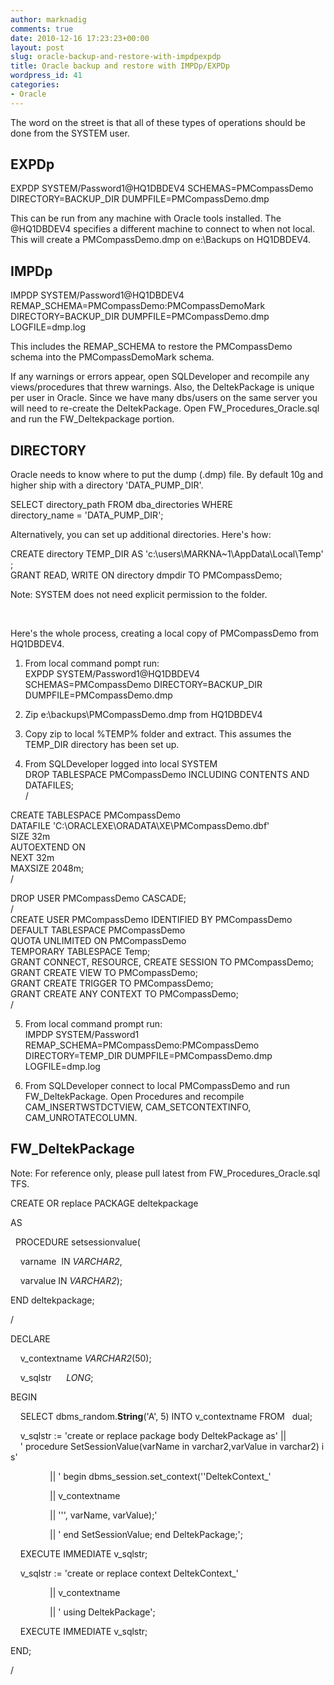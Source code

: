 ```yaml
---
author: marknadig
comments: true
date: 2010-12-16 17:23:23+00:00
layout: post
slug: oracle-backup-and-restore-with-impdpexpdp
title: Oracle backup and restore with IMPDp/EXPDp
wordpress_id: 41
categories:
- Oracle
---
```


The word on the street is that all of these types of operations should be done from the SYSTEM user. 


## EXPDp 


EXPDP SYSTEM/Password1@HQ1DBDEV4 SCHEMAS=PMCompassDemo DIRECTORY=BACKUP_DIR DUMPFILE=PMCompassDemo.dmp 


This can be run from any machine with Oracle tools installed. The @HQ1DBDEV4 specifies a different machine to connect to when not local. This will create a PMCompassDemo.dmp on e:\Backups on HQ1DBDEV4. 


## IMPDp 


IMPDP SYSTEM/Password1@HQ1DBDEV4 REMAP_SCHEMA=PMCompassDemo:PMCompassDemoMark DIRECTORY=BACKUP_DIR DUMPFILE=PMCompassDemo.dmp LOGFILE=dmp.log 


This includes the REMAP_SCHEMA to restore the PMCompassDemo schema into the PMCompassDemoMark schema. 


If any warnings or errors appear, open SQLDeveloper and recompile any views/procedures that threw warnings. Also, the DeltekPackage is unique per user in Oracle. Since we have many dbs/users on the same server you will need to re-create the DeltekPackage. Open FW_Procedures_Oracle.sql and run the FW_Deltekpackage portion. 


## DIRECTORY 


Oracle needs to know where to put the dump (.dmp) file. By default 10g and higher ship with a directory 'DATA_PUMP_DIR'. 


SELECT directory_path
			FROM
			dba_directories
			WHERE
			directory_name = 'DATA_PUMP_DIR'; 
	

Alternatively, you can set up additional directories. Here's how: 


CREATE directory TEMP_DIR AS 'c:\users\MARKNA~1\AppData\Local\Temp';   
GRANT READ, WRITE ON directory dmpdir TO PMCompassDemo;  
	

Note: SYSTEM does not need explicit permission to the folder. 


 
 

Here's the whole process, creating a local copy of PMCompassDemo from HQ1DBDEV4. 


  1. From local command pompt run:  
EXPDP SYSTEM/Password1@HQ1DBDEV4 SCHEMAS=PMCompassDemo DIRECTORY=BACKUP_DIR DUMPFILE=PMCompassDemo.dmp
		
  2. Zip e:\backups\PMCompassDemo.dmp from HQ1DBDEV4 

  3. Copy zip to local %TEMP% folder and extract. This assumes the TEMP_DIR directory has been set up. 

  4. From SQLDeveloper logged into local SYSTEM  
DROP TABLESPACE PMCompassDemo INCLUDING CONTENTS AND DATAFILES;  
/   
  
CREATE TABLESPACE PMCompassDemo  
DATAFILE 'C:\ORACLEXE\ORADATA\XE\PMCompassDemo.dbf'   
SIZE 32m   
AUTOEXTEND ON   
NEXT 32m   
MAXSIZE 2048m;  
/   
  
DROP USER PMCompassDemo CASCADE;  
/   
CREATE USER PMCompassDemo IDENTIFIED BY PMCompassDemo   
DEFAULT TABLESPACE PMCompassDemo  
QUOTA UNLIMITED ON PMCompassDemo  
TEMPORARY TABLESPACE Temp;  
GRANT CONNECT, RESOURCE, CREATE SESSION TO PMCompassDemo;  
GRANT CREATE VIEW TO PMCompassDemo;  
GRANT CREATE TRIGGER TO PMCompassDemo;  
GRANT CREATE ANY CONTEXT TO PMCompassDemo;  
/
		
  5. From local command prompt run:  
IMPDP SYSTEM/Password1 REMAP_SCHEMA=PMCompassDemo:PMCompassDemo DIRECTORY=TEMP_DIR DUMPFILE=PMCompassDemo.dmp LOGFILE=dmp.log
		
  6. From SQLDeveloper connect to local PMCompassDemo and run FW_DeltekPackage. Open Procedures and recompile CAM_INSERTWSTDCTVIEW, CAM_SETCONTEXTINFO, CAM_UNROTATECOLUMN. 


## FW_DeltekPackage 


Note: For reference only, please pull latest from FW_Procedures_Oracle.sql TFS. 


CREATE OR replace PACKAGE deltekpackage
			  
AS
			  
  PROCEDURE setsessionvalue(
			  
    varname  IN _VARCHAR2_,
			  
    varvalue IN _VARCHAR2_);
			  
END deltekpackage;
			  
  
/
			  
DECLARE
			  
    v_contextname _VARCHAR2_(50);
			  
    v_sqlstr      _LONG_;
			  
BEGIN
			  
    SELECT dbms_random.**String**('A', 5)
			INTO
			v_contextname
			FROM   dual;
			  
  
    v_sqlstr := 'create or replace package body DeltekPackage as' ||   
    ' procedure SetSessionValue(varName in varchar2,varValue in varchar2) is'
			  
                || ' begin dbms_session.set_context(''DeltekContext_'
			  
                || v_contextname
			  
                || ''', varName, varValue);'
			  
                || ' end SetSessionValue; end DeltekPackage;';
			  
  
    EXECUTE IMMEDIATE v_sqlstr;
			  
  
    v_sqlstr := 'create or replace context DeltekContext_'
			  
                || v_contextname
			  
                || ' using DeltekPackage';
			  
  
    EXECUTE IMMEDIATE v_sqlstr;
			  
END;
			  
/ 
